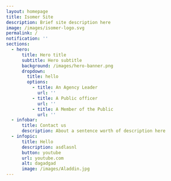 ```yaml
---
layout: homepage
title: Isomer Site
description: Brief site description here
image: /images/isomer-logo.svg
permalink: /
notification: ''
sections:
  - hero:
      title: Hero title
      subtitle: Hero subtitle
      background: /images/hero-banner.png
      dropdown:
        title: hello
        options:
          - title: An Agency Leader
            url: ''
          - title: A Public officer
            url: ''
          - title: A Member of the Public
            url: ''
  - infobar:
      title: Contact us
      description: About a sentence worth of description here
  - infopic:
      title: Hello
      description: asdlasnl
      button: youtube
      url: youtube.com
      alt: dagadgad
      image: /images/Aladdin.jpg
---
```

